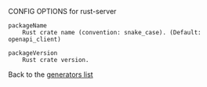 CONFIG OPTIONS for rust-server

    packageName
        Rust crate name (convention: snake_case). (Default: openapi_client)

    packageVersion
        Rust crate version.

Back to the [generators list](README.md)
